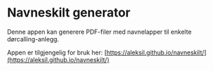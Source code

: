 # Navneskilt generator

Denne appen kan generere PDF-filer med navnelapper til enkelte dørcalling-anlegg.

Appen er tilgjengelig for bruk her: [https://aleksil.github.io/navneskilt/](https://aleksil.github.io/navneskilt/)